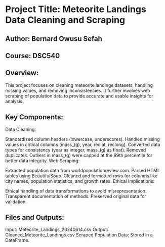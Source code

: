 # Project Title: Meteorite Landings Data Cleaning and Scraping
## Author: Bernard Owusu Sefah
## Course: DSC540
## Overview:
This project focuses on cleaning meteorite landings datasets, handling missing values, and removing inconsistencies. It further involves web scraping of population data to provide accurate and usable insights for analysis.

## Key Components:
Data Cleaning:

Standardized column headers (lowercase, underscores).
Handled missing values in critical columns (mass_(g), year, reclat, reclong).
Converted data types for consistency (year as integer, mass_(g) as float).
Removed duplicates.
Outliers in mass_(g) were capped at the 99th percentile for better data integrity.
Web Scraping:

Extracted population data from worldpopulationreview.com.
Parsed HTML tables using BeautifulSoup.
Cleaned and formatted rows for columns like city names, population statistics, and growth rates.
Ethical Implications:

Ethical handling of data transformations to avoid misrepresentation.
Transparent documentation of methods.
Preserved original data for validation.

## Files and Outputs:
Input: Meteorite_Landings_20240614.csv
Output: Cleaned_Meteorite_Landings.csv
Scraped Population Data: Stored in a DataFrame.
